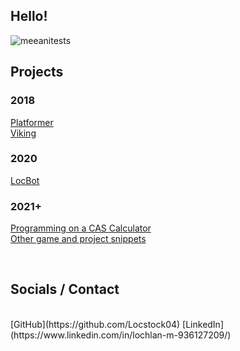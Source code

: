 ## Hello!

![meeanitests](https://user-images.githubusercontent.com/48468645/188485167-a2340125-8d60-4a1a-acd2-5ae76ff91583.gif)
## Projects
### 2018
[Platformer](https://locstock.dev/Platformer)<br/>
[Viking](https://locstock.dev/Viking)<br/>
### 2020
[LocBot](https://github.com/Locstock04/LocBot)
### 2021+
[Programming on a CAS Calculator](https://github.com/Locstock04/cascalculator)<br/>
[Other game and project snippets](https://locstock04.github.io/snippets)


<br/>

## Socials / Contact
<br/>
[GitHub](https://github.com/Locstock04)
[LinkedIn](https://www.linkedin.com/in/lochlan-m-936127209/) 
<br/>
